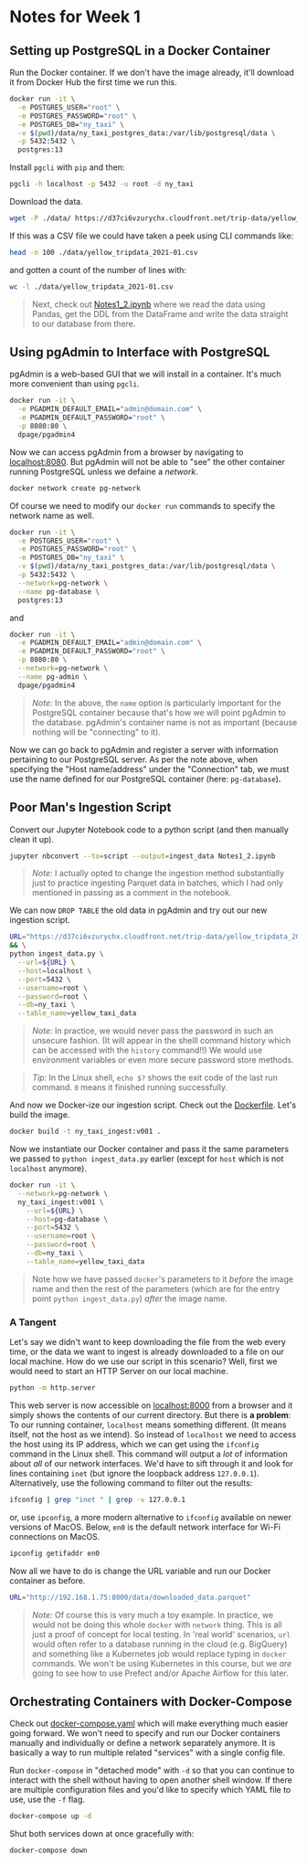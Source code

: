 # Notes for Week 1

## Setting up PostgreSQL in a Docker Container

Run the Docker container. If we don't have the image already, it'll download it from Docker Hub the first time we run this.
``` bash
docker run -it \
  -e POSTGRES_USER="root" \
  -e POSTGRES_PASSWORD="root" \
  -e POSTGRES_DB="ny_taxi" \
  -v $(pwd)/data/ny_taxi_postgres_data:/var/lib/postgresql/data \
  -p 5432:5432 \
  postgres:13
```

Install `pgcli` with `pip` and then:
``` bash
pgcli -h localhost -p 5432 -u root -d ny_taxi
```

Download the data.
``` bash
wget -P ./data/ https://d37ci6vzurychx.cloudfront.net/trip-data/yellow_tripdata_2021-01.parquet
```

If this was a CSV file we could have taken a peek using CLI commands like:
``` bash
head -n 100 ./data/yellow_tripdata_2021-01.csv
```
and gotten a count of the number of lines with:
``` bash
wc -l ./data/yellow_tripdata_2021-01.csv
```

> Next, check out [Notes1_2.ipynb](Notes1_2.ipynb) where we read the data using Pandas, get the DDL from the DataFrame and write the data straight to our database from there.

## Using pgAdmin to Interface with PostgreSQL

pgAdmin is a web-based GUI that we will install in a container. It's much more convenient than using `pgcli`.
``` bash
docker run -it \
  -e PGADMIN_DEFAULT_EMAIL="admin@domain.com" \
  -e PGADMIN_DEFAULT_PASSWORD="root" \
  -p 8080:80 \
  dpage/pgadmin4
```

Now we can access pgAdmin from a browser by navigating to [localhost:8080](http://localhost:8080). But pgAdmin will not be able to "see" the other container running PostgreSQL unless we defaine a *network*.
``` bash
docker network create pg-network
```

Of course we need to modify our `docker run` commands to specify the network name as well.
``` bash
docker run -it \
  -e POSTGRES_USER="root" \
  -e POSTGRES_PASSWORD="root" \
  -e POSTGRES_DB="ny_taxi" \
  -v $(pwd)/data/ny_taxi_postgres_data:/var/lib/postgresql/data \
  -p 5432:5432 \
  --network=pg-network \
  --name pg-database \
  postgres:13
```
and
``` bash
docker run -it \
  -e PGADMIN_DEFAULT_EMAIL="admin@domain.com" \
  -e PGADMIN_DEFAULT_PASSWORD="root" \
  -p 8080:80 \
  --network=pg-network \
  --name pg-admin \
  dpage/pgadmin4
```

> _Note:_ In the above, the `name` option is particularly important for the PostgreSQL container because that's how we will point pgAdmin to the database. pgAdmin's container name is not as important (because nothing will be "connecting" to it).

Now we can go back to pgAdmin and register a server with information pertaining to our PostgreSQL server. As per the note above, when specifying the "Host name/address" under the "Connection" tab, we must use the name defined for our PostgreSQL container (here: `pg-database`).

## Poor Man's Ingestion Script

Convert our Jupyter Notebook code to a python script (and then manually clean it up).
``` bash
jupyter nbconvert --to=script --output=ingest_data Notes1_2.ipynb
```

> _Note:_ I actually opted to change the ingestion method substantially just to practice ingesting Parquet data in batches, which I had only mentioned in passing as a comment in the notebook.

We can now `DROP TABLE` the old data in pgAdmin and try out our new ingestion script.
``` bash
URL="https://d37ci6vzurychx.cloudfront.net/trip-data/yellow_tripdata_2021-01.parquet" \
&& \
python ingest_data.py \
  --url=${URL} \
  --host=localhost \
  --port=5432 \
  --username=root \
  --password=root \
  --db=ny_taxi \
  --table_name=yellow_taxi_data
```

> _Note:_ In practice, we would never pass the password in such an unsecure fashion. (It will appear in the shelll command history which can be accessed with the `history` command!!) We would use environment variables or even more secure password store methods.

> _Tip:_ In the Linux shell, `echo $?` shows the exit code of the last run command. `0` means it finished running successfully.

And now we Docker-ize our ingestion script. Check out the [Dockerfile](Dockerfile). Let's build the image.
``` bash
docker build -t ny_taxi_ingest:v001 .
```

Now we instantiate our Docker container and pass it the same parameters we passed to `python ingest_data.py` earlier (except for `host` which is not `localhost` anymore).
``` bash
docker run -it \
  --network=pg-network \
  ny_taxi_ingest:v001 \
    --url=${URL} \
    --host=pg-database \
    --port=5432 \
    --username=root \
    --password=root \
    --db=ny_taxi \
    --table_name=yellow_taxi_data
```

> Note how we have passed `docker`'s parameters to it *before* the image name and then the rest of the parameters (which are for the entry point `python ingest_data.py`) *after* the image name.

### A Tangent

Let's say we didn't want to keep downloading the file from the web every time, or the data we want to ingest is already downloaded to a file on our local machine. How do we use our script in this scenario? Well, first we would need to start an HTTP Server on our local machine.
``` bash
python -m http.server
```

This web server is now accessible on [localhost:8000](http://localhost:8000) from a browser and it simply shows the contents of our current directory. But there is **a problem**: To our running container, `localhost` means something different. (It means itself, not the host as we intend). So instead of `localhost` we need to access the host using its IP address, which we can get using the `ifconfig` command in the Linux shell. This command will output a *lot* of information about *all* of our network interfaces. We'd have to sift through it and look for lines containing `inet` (but ignore the loopback address `127.0.0.1`). Alternatively, use the following command to filter out the results:
``` bash
ifconfig | grep "inet " | grep -v 127.0.0.1
```
or, use `ipconfig`, a more modern alternative to `ifconfig` available on newer versions of MacOS. Below, `en0` is the default network interface for Wi-Fi connections on MacOS.
``` bash
ipconfig getifaddr en0
```

Now all  we have to do is change the URL variable and run our Docker container as before.
``` bash
URL="http://192.168.1.75:8000/data/downloaded_data.parquet"
```

> _Note:_ Of course this is very much a toy example. In practice, we would not be doing this whole `docker` with `network` thing. This is all just a proof of concept for local testing. In 'real world' scenarios, `url` would often refer to a database running in the cloud (e.g. BigQuery) and something like a Kubernetes job would replace typing in `docker` commands. We won't be using Kubernetes in this course, but we *are* going to see how to use Prefect and/or Apache Airflow for this later.

## Orchestrating Containers with Docker-Compose

Check out [docker-compose.yaml](docker-compose.yaml) which will make everything much easier going forward. We won't need to specify and run our Docker containers manually and individually or define a network separately anymore. It is basically a way to run multiple related "services" with a single config file.

Run `docker-compose` in "detached mode" with `-d` so that you can continue to interact with the shell without having to open another shell window. If there are multiple configuration files and you'd like to specify which YAML file to use, use the `-f` flag.
``` bash
docker-compose up -d
```

Shut both services down at once gracefully with:
``` bash
docker-compose down
```
